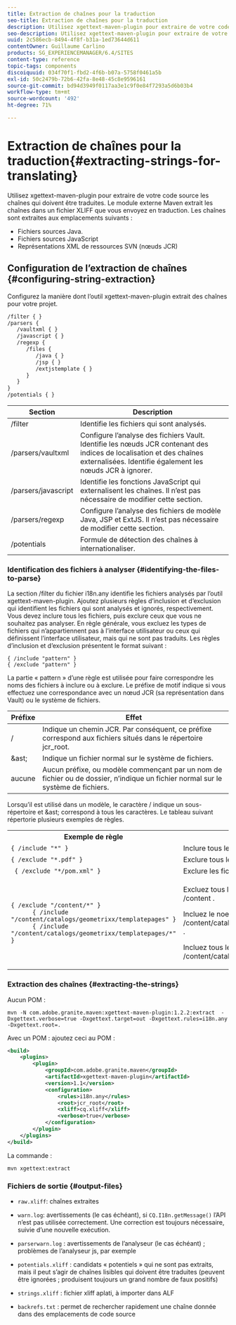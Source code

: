 ```yaml
---
title: Extraction de chaînes pour la traduction
seo-title: Extraction de chaînes pour la traduction
description: Utilisez xgettext-maven-plugin pour extraire de votre code source les chaînes qui doivent être traduites.
seo-description: Utilisez xgettext-maven-plugin pour extraire de votre code source les chaînes qui doivent être traduites.
uuid: 2c586ecb-8494-4f8f-b31a-1ed73644d611
contentOwner: Guillaume Carlino
products: SG_EXPERIENCEMANAGER/6.4/SITES
content-type: reference
topic-tags: components
discoiquuid: 034f70f1-fbd2-4f6b-b07a-5758f0461a5b
exl-id: 50c2479b-72b6-42fa-8e48-45c8e9596161
source-git-commit: bd94d3949f0117aa3e1c9f0e84f7293a5d6b03b4
workflow-type: tm+mt
source-wordcount: '492'
ht-degree: 71%

---
```


# Extraction de chaînes pour la traduction{#extracting-strings-for-translating}

Utilisez xgettext-maven-plugin pour extraire de votre code source les chaînes qui doivent être traduites. Le module externe Maven extrait les chaînes dans un fichier XLIFF que vous envoyez en traduction. Les chaînes sont extraites aux emplacements suivants :

* Fichiers sources Java.
* Fichiers sources JavaScript
* Représentations XML de ressources SVN (nœuds JCR)

## Configuration de l’extraction de chaînes {#configuring-string-extraction}

Configurez la manière dont l’outil xgettext-maven-plugin extrait des chaînes pour votre projet.

```xml
/filter { }
/parsers {
   /vaultxml { }
   /javascript { }
   /regexp {
      /files {
         /java { } 
         /jsp { }
         /extjstemplate { }
      }
   }
}
/potentials { }
```

| Section | Description |
|---|---|
| /filter | Identifie les fichiers qui sont analysés. |
| /parsers/vaultxml | Configure l’analyse des fichiers Vault. Identifie les nœuds JCR contenant des indices de localisation et des chaînes externalisées. Identifie également les nœuds JCR à ignorer. |
| /parsers/javascript | Identifie les fonctions JavaScript qui externalisent les chaînes. Il n’est pas nécessaire de modifier cette section. |
| /parsers/regexp | Configure l’analyse des fichiers de modèle Java, JSP et ExtJS. Il n’est pas nécessaire de modifier cette section. |
| /potentials | Formule de détection des chaînes à internationaliser. |

### Identification des fichiers à analyser {#identifying-the-files-to-parse}

La section /filter du fichier i18n.any identifie les fichiers analysés par l’outil xgettext-maven-plugin. Ajoutez plusieurs règles d’inclusion et d’exclusion qui identifient les fichiers qui sont analysés et ignorés, respectivement. Vous devez inclure tous les fichiers, puis exclure ceux que vous ne souhaitez pas analyser. En règle générale, vous excluez les types de fichiers qui n’appartiennent pas à l’interface utilisateur ou ceux qui définissent l’interface utilisateur, mais qui ne sont pas traduits. Les règles d’inclusion et d’exclusion présentent le format suivant :

```
{ /include "pattern" }
{ /exclude "pattern" }
```

La partie « pattern » d’une règle est utilisée pour faire correspondre les noms des fichiers à inclure ou à exclure. Le préfixe de motif indique si vous effectuez une correspondance avec un nœud JCR (sa représentation dans Vault) ou le système de fichiers.

| Préfixe | Effet |
|---|---|
| / | Indique un chemin JCR. Par conséquent, ce préfixe correspond aux fichiers situés dans le répertoire jcr_root. |
| &amp;ast; | Indique un fichier normal sur le système de fichiers. |
| aucune | Aucun préfixe, ou modèle commençant par un nom de fichier ou de dossier, n’indique un fichier normal sur le système de fichiers. |

Lorsqu’il est utilisé dans un modèle, le caractère / indique un sous-répertoire et &amp;ast; correspond à tous les caractères. Le tableau suivant répertorie plusieurs exemples de règles.

<table> 
 <tbody> 
  <tr> 
   <th>Exemple de règle</th> 
   <th>Effet</th> 
  </tr> 
  <tr> 
   <td><code>{ /include "*" }</code></td> 
   <td>Inclure tous les fichiers.</td> 
  </tr> 
  <tr> 
   <td><code>{ /exclude "*.pdf" }</code></td> 
   <td>Exclure tous les fichiers PDF.</td> 
  </tr> 
  <tr> 
   <td><code> { /exclude "*/pom.xml" }</code></td> 
   <td>Exclure les fichiers POM.</td> 
  </tr> 
  <tr> 
   <td><code class="code">{ /exclude "/content/*" }
      { /include "/content/catalogs/geometrixx/templatepages" }
      { /include "/content/catalogs/geometrixx/templatepages/*" }</code></td> 
   <td><p>Excluez tous les fichiers sous le noeud /content .</p> <p>Incluez le noeud /content/catalogs/geometrixx/templatepages .</p> <p>Incluez tous les noeuds enfants de /content/catalogs/geometrixx/templatepages.</p> </td> 
  </tr> 
 </tbody> 
</table>

### Extraction des chaînes  {#extracting-the-strings}

Aucun POM :

```shell
mvn -N com.adobe.granite.maven:xgettext-maven-plugin:1.2.2:extract  -Dxgettext.verbose=true -Dxgettext.target=out -Dxgettext.rules=i18n.any -Dxgettext.root=.
```

Avec un POM : ajoutez ceci au POM :

```xml
<build>
    <plugins>
        <plugin>
            <groupId>com.adobe.granite.maven</groupId>
            <artifactId>xgettext-maven-plugin</artifactId>
            <version>1.1</version>
            <configuration>
                <rules>i18n.any</rules>
                <root>jcr_root</root>
                <xliff>cq.xliff</xliff>
                <verbose>true</verbose>
            </configuration>
        </plugin>
    </plugins>
</build>
```

La commande :

```shell
mvn xgettext:extract
```

### Fichiers de sortie {#output-files}

* `raw.xliff`: chaînes extraites
* `warn.log`: avertissements (le cas échéant), si  `CQ.I18n.getMessage()` l’API n’est pas utilisée correctement. Une correction est toujours nécessaire, suivie d’une nouvelle exécution.

* `parserwarn.log` : avertissements de l’analyseur (le cas échéant) ; problèmes de l’analyseur js, par exemple
* `potentials.xliff` : candidats « potentiels » qui ne sont pas extraits, mais il peut s’agir de chaînes lisibles qui doivent être traduites (peuvent être ignorées ; produisent toujours un grand nombre de faux positifs)
* `strings.xliff` : fichier xliff aplati, à importer dans ALF
* `backrefs.txt` : permet de rechercher rapidement une chaîne donnée dans des emplacements de code source
